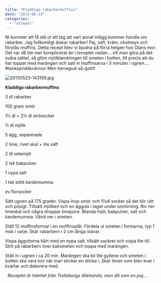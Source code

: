 ```yaml
---
title: "Kladdiga rabarbermuffins"
date: "2013-05-23"
categories: 
  - "allmant"
---
```


Ni kommer att få stå ut ett tag att vart annat inlägg kommer handla om rabarber. Jag fullkomligt älskar rabarber! Paj, saft, kräm, chutneys och förstås muffins. Detta recept blev vi bjudna på förra helgen hos Olans mor. Det var då lite mer komplicerat än i receptet nedan....vill man göra på det svåra sättet, så glöm mjölblandningen till smeten i botten, till precis att du har toppat med marängen och satt in muffinsarna i 3 minuter i ugnen.... #tankspriddsvärmor Men herregud-så-gott!!  
  
![20130523-143159.jpg](/static/img/20130523-143159.jpg)

**Kladdiga rabarbermuffins**

3 dl rabarber

100 gram smör

1½ dl + 2½ dl strösocker

½ dl mjölk

5 ägg, separerade

2 lime, rivet skal + lite saft

2 dl vetemjöl

2 tsk bakpulver

1 nypa salt

1 tsk stött kardemumma

ev florsocker

Sätt ugnen på 175 grader. Vispa ihop smör och 1½dl socker så det blir vitt och pösigt. Tillsätt mjölken och en äggula i taget under omrörning. Riv ner limeskal och några droppar limejuice. Blanda mjöl, bakpulver, salt och kardemumma. Vänd ner i smeten.

Ställ 12 muffinsformar i en muffinsplåt. Fördela ut smeten i formarna, typ 1 msk i varje. Skär rabarbern i 2 cm långa stavar.

Vispa äggvitorna hårt med en nypa salt. tillsätt sockret och vispa lite till. Strö på rabarbern över kaksmeten och toppa med marängen.

Ställ in i ugnen i ca 20 min. Marängen ska bli lite gyllene och smeten i botten ska vara torr när man sticker en sticka i. Skär limen som blev kvar i kvartar och dekorera med.

  _Receptet är hämtat från Trelleborgs Allehanda, men då som en paj...._
